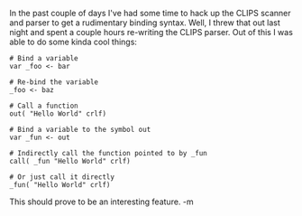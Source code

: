 In the past couple of days I've had some time to hack up the CLIPS scanner and parser to get a rudimentary binding syntax.  Well, I threw that out last night and spent a couple hours re-writing the CLIPS parser.  Out of this I was able to do some kinda cool things:

~~~
# Bind a variable
var _foo <- bar

# Re-bind the variable
_foo <- baz

# Call a function
out( "Hello World" crlf)

# Bind a variable to the symbol out
var _fun <- out

# Indirectly call the function pointed to by _fun
call( _fun "Hello World" crlf)

# Or just call it directly
_fun( "Hello World" crlf)
~~~

This should prove to be an interesting feature.
-m
